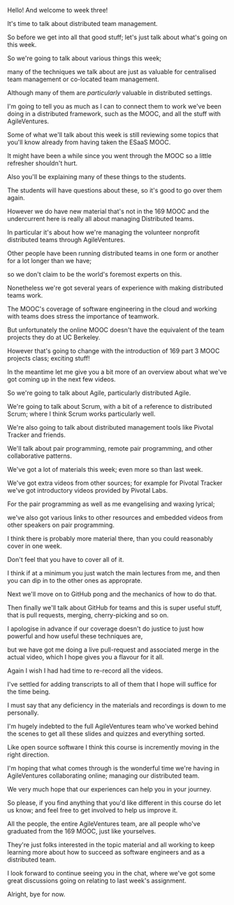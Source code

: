 Hello! And welcome to week three! 

It's time to talk about distributed team management. 

So before we get into all that good stuff; let's just talk about what's going on this week.

So we're going to talk about various things this week;

many of the techniques we talk about are just as valuable for centralised team management or co-located team management. 

Although many of them are *particularly* valuable in distributed settings.

I'm going to tell you as much as I can to connect them to work we've been doing in a distributed framework, such as the MOOC, and all the stuff with AgileVentures.

Some of what we'll talk about this week is still reviewing some topics that you'll know already from having taken the ESaaS MOOC.

It might have been a while since you went through the MOOC so a little refresher shouldn't hurt.

Also you'll be explaining many of these things to the students. 

The students will have questions about these, so it's good to go over them again.

However we do have new material that's not in the 169 MOOC and the undercurrent here is really all about managing Distributed teams.

In particular it's about how we're managing the volunteer nonprofit distributed teams through AgileVentures.

Other people have been running distributed teams in one form or another for a lot longer than we have;

so we don't claim to be the world's foremost experts on this.

Nonetheless we're got several years of experience with making distributed teams work.

The MOOC's coverage of software engineering in the cloud and working with teams does stress the importance of teamwork.

But unfortunately the online MOOC doesn't have the equivalent of the team projects they do at UC Berkeley.

However that's going to change with the introduction of 169 part 3 MOOC projects class; exciting stuff!

In the meantime let me give you a bit more of an overview about what we've got coming up in the next few videos. 

So we're going to talk about Agile, particularly distributed Agile. 

We're going to talk about Scrum, with a bit of a reference to distributed Scrum; where I think Scrum works particularly well.

We're also going to talk about distributed management tools like Pivotal Tracker and friends.

We'll talk about pair programming, remote pair programming, and other collaborative patterns.

We've got a lot of materials this week; even more so than last week.

We've got extra videos from other sources; for example for Pivotal Tracker we've got introductory videos provided by Pivotal Labs. 

For the pair programming as well as me evangelising and waxing lyrical;

we've also got various links to other resources and embedded videos from other speakers on pair programming. 

I think there is probably more material there, than you could reasonably cover in one week.

Don't feel that you have to cover all of it.

I think if at a minimum you just watch the main lectures from me, and then you can dip in to the other ones as approprate.

Next we'll move on to GitHub pong and the mechanics of how to do that. 

Then finally we'll talk about GitHub for teams and this is super useful stuff, that is pull requests, merging, cherry-picking and so on. 

I apologise in advance if our coverage doesn't do justice to just how powerful and how useful these techniques are,

but we have got me doing a live pull-request and associated merge in the actual video, which I hope gives you a flavour for it all. 

Again I wish I had had time to re-record all the videos.  

I've settled for adding transcripts to all of them that I hope will suffice for the time being.

I must say that any deficiency in the materials and recordings is down to me personally.

I'm hugely indebted to the full AgileVentures team who've worked behind the scenes to get all these slides and quizzes and everything sorted. 

Like open source software I think this course is incremently moving in the right direction. 

I'm hoping that what comes through is the wonderful time we're having in AgileVentures collaborating online; managing our distributed team.

We very much hope that our experiences can help you in your journey.

So please, if you find anything that you'd like different in this course do let us know; and feel free to get involved to help us improve it. 

All the people, the entire AgileVentures team, are all people who've graduated from the 169 MOOC, just like yourselves.

They're just folks interested in the topic material and all working to keep learning more about how to succeed as software engineers and as a distributed team.

I look forward to continue seeing you in the chat, where we've got some great discussions going on relating to last week's assignment. 

Alright, bye for now. 